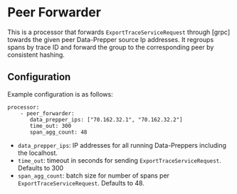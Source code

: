 # Peer Forwarder

This is a processor that forwards `ExportTraceServiceRequest` through [grpc] towards the given peer Data-Prepper source Ip addresses. 
It regroups spans by trace ID and forward the group to the corresponding peer by consistent hashing. 

## Configuration

Example configuration is as follows:

```
processor:
    - peer_forwarder:
       data_prepper_ips: ["70.162.32.1", "70.162.32.2"]
       time_out: 300
       span_agg_count: 48
```

- `data_prepper_ips`: IP addresses for all running Data-Preppers including the localhost.
- `time_out`: timeout in seconds for sending `ExportTraceServiceRequest`. Defaults to 300
- `span_agg_count`: batch size for number of spans per `ExportTraceServiceRequest`. Defaults to 48.